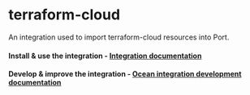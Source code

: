 # terraform-cloud

An integration used to import terraform-cloud resources into Port.

#### Install & use the integration - [Integration documentation](https://docs.getport.io/build-your-software-catalog/sync-data-to-catalog/iac/terraform-cloud/) 

#### Develop & improve the integration - [Ocean integration development documentation](https://ocean.getport.io/develop-an-integration/)